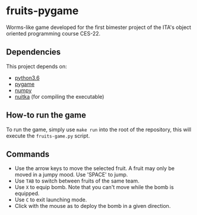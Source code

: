 # fruits-pygame
Worms-like game developed for the first bimester project of the ITA's object oriented programming course CES-22.

## Dependencies
This project depends on:
- [python3.6](python.org)
- [pygame](pygame.org)
- [numpy](pypi.org/project/numpy/)
- [nuitka](nuitka.net) (for compiling the executable)

## How-to run the game
To run the game, simply use `make run` into the root of the repository, this will execute the
`fruits-game.py` script.

## Commands
- Use the arrow keys to move the selected fruit. A fruit may only be moved in a jumpy mood. Use 'SPACE' to jump.
- Use `TAB` to switch between fruits of the same team.
- Use `X` to equip bomb. Note that you can't move while the bomb is equipped.
- Use `C` to exit launching mode.
- Click with the mouse as to deploy the bomb in a given direction.

